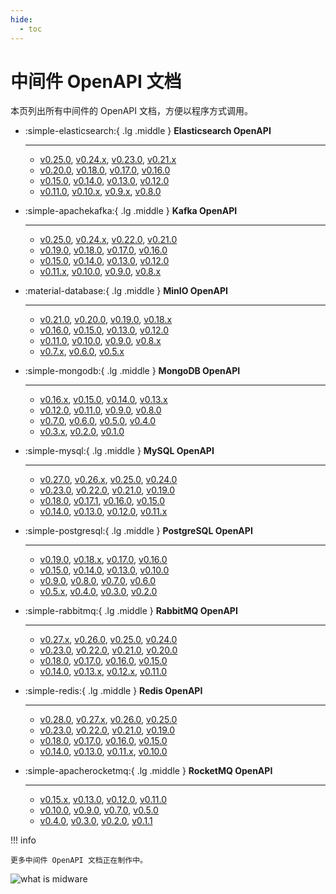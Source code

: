 ```yaml
---
hide:
  - toc
---
```


# 中间件 OpenAPI 文档

本页列出所有中间件的 OpenAPI 文档，方便以程序方式调用。

<div class="grid cards" markdown>

-   :simple-elasticsearch:{ .lg .middle } __Elasticsearch OpenAPI__

    ---

    - [v0.25.0](mcamel/elasticsearch/elasticsearch-v0.25.0.md), [v0.24.x](mcamel/elasticsearch/elasticsearch-v0.24.0.md), [v0.23.0](mcamel/elasticsearch/elasticsearch-v0.23.0.md), [v0.21.x](mcamel/elasticsearch/elasticsearch-v0.21.0.md)
    - [v0.20.0](mcamel/elasticsearch/elasticsearch-v0.20.0.md), [v0.18.0](mcamel/elasticsearch/elasticsearch-v0.18.0.md), [v0.17.0](mcamel/elasticsearch/elasticsearch-v0.17.0.md), [v0.16.0](mcamel/elasticsearch/elasticsearch-v0.16.0.md)
    - [v0.15.0](mcamel/elasticsearch/elasticsearch-v0.15.0.md), [v0.14.0](mcamel/elasticsearch/elasticsearch-v0.14.0.md), [v0.13.0](mcamel/elasticsearch/elasticsearch-v0.13.0.md), [v0.12.0](mcamel/elasticsearch/elasticsearch-v0.12.0.md)
    - [v0.11.0](mcamel/elasticsearch/elasticsearch-v0.11.0.md), [v0.10.x](mcamel/elasticsearch/elasticsearch-v0.10.0.md), [v0.9.x](mcamel/elasticsearch/elasticsearch-v0.9.0.md), [v0.8.0](mcamel/elasticsearch/elasticsearch-v0.8.0.md)

-   :simple-apachekafka:{ .lg .middle } __Kafka OpenAPI__

    ---

    - [v0.25.0](mcamel/kafka/kafka-v0.25.0.md), [v0.24.x](mcamel/kafka/kafka-v0.24.0.md), [v0.22.0](mcamel/kafka/kafka-v0.22.0.md), [v0.21.0](mcamel/kafka/kafka-v0.21.0.md)
    - [v0.19.0](mcamel/kafka/kafka-v0.19.0.md), [v0.18.0](mcamel/kafka/kafka-v0.18.0.md), [v0.17.0](mcamel/kafka/kafka-v0.17.0.md), [v0.16.0](mcamel/kafka/kafka-v0.16.0.md)
    - [v0.15.0](mcamel/kafka/kafka-v0.15.0.md), [v0.14.0](mcamel/kafka/kafka-v0.14.0.md), [v0.13.0](mcamel/kafka/kafka-v0.13.0.md), [v0.12.0](mcamel/kafka/kafka-v0.12.0.md)
    - [v0.11.x](mcamel/kafka/kafka-v0.11.0.md), [v0.10.0](mcamel/kafka/kafka-v0.10.0.md), [v0.9.0](mcamel/kafka/kafka-v0.9.0.md), [v0.8.x](mcamel/kafka/kafka-v0.8.0.md)

-   :material-database:{ .lg .middle } __MinIO OpenAPI__

    ---

    - [v0.21.0](mcamel/minio/minio-v0.21.0.md), [v0.20.0](mcamel/minio/minio-v0.20.0.md), [v0.19.0](mcamel/minio/minio-v0.19.0.md), [v0.18.x](mcamel/minio/minio-v0.18.0.md)
    - [v0.16.0](mcamel/minio/minio-v0.16.0.md), [v0.15.0](mcamel/minio/minio-v0.15.0.md), [v0.13.0](mcamel/minio/minio-v0.13.0.md), [v0.12.0](mcamel/minio/minio-v0.12.0.md)
    - [v0.11.0](mcamel/minio/minio-v0.11.0.md), [v0.10.0](mcamel/minio/minio-v0.10.0.md), [v0.9.0](mcamel/minio/minio-v0.9.0.md), [v0.8.x](mcamel/minio/minio-v0.8.0.md)
    - [v0.7.x](mcamel/minio/minio-v0.7.0.md), [v0.6.0](mcamel/minio/minio-v0.6.0.md), [v0.5.x](mcamel/minio/minio-v0.5.0.md)

-   :simple-mongodb:{ .lg .middle } __MongoDB OpenAPI__

    ---

    - [v0.16.x](mcamel/mongodb/mongodb-v0.16.0.md), [v0.15.0](mcamel/mongodb/mongodb-v0.15.0.md), [v0.14.0](mcamel/mongodb/mongodb-v0.14.0.md), [v0.13.x](mcamel/mongodb/mongodb-v0.13.0.md)
    - [v0.12.0](mcamel/mongodb/mongodb-v0.12.0.md), [v0.11.0](mcamel/mongodb/mongodb-v0.11.0.md), [v0.9.0](mcamel/mongodb/mongodb-v0.9.0.md), [v0.8.0](mcamel/mongodb/mongodb-v0.8.0.md)
    - [v0.7.0](mcamel/mongodb/mongodb-v0.7.0.md), [v0.6.0](mcamel/mongodb/mongodb-v0.6.0.md), [v0.5.0](mcamel/mongodb/mongodb-v0.5.0.md), [v0.4.0](mcamel/mongodb/mongodb-v0.4.0.md)
    - [v0.3.x](mcamel/mongodb/mongodb-v0.3.0.md), [v0.2.0](mcamel/mongodb/mongodb-v0.2.0.md), [v0.1.0](mcamel/mongodb/mongodb-v0.1.0.md)

-   :simple-mysql:{ .lg .middle } __MySQL OpenAPI__

    ---

    - [v0.27.0](mcamel/mysql/mysql-v0.27.0.md), [v0.26.x](mcamel/mysql/mysql-v0.26.0.md), [v0.25.0](mcamel/mysql/mysql-v0.25.0.md), [v0.24.0](mcamel/mysql/mysql-v0.24.0.md)
    - [v0.23.0](mcamel/mysql/mysql-v0.23.0.md), [v0.22.0](mcamel/mysql/mysql-v0.22.0.md), [v0.21.0](mcamel/mysql/mysql-v0.21.0.md), [v0.19.0](mcamel/mysql/mysql-v0.19.0.md)
    - [v0.18.0](mcamel/mysql/mysql-v0.18.0.md), [v0.17.1](mcamel/mysql/mysql-v0.17.1.md), [v0.16.0](mcamel/mysql/mysql-v0.16.0.md), [v0.15.0](mcamel/mysql/mysql-v0.15.0.md)
    - [v0.14.0](mcamel/mysql/mysql-v0.14.0.md), [v0.13.0](mcamel/mysql/mysql-v0.13.0.md), [v0.12.0](mcamel/mysql/mysql-v0.12.0.md), [v0.11.x](mcamel/mysql/mysql-v0.11.0.md)

-   :simple-postgresql:{ .lg .middle } __PostgreSQL OpenAPI__

    ---

    - [v0.19.0](mcamel/postgresql/postgresql-v0.19.0.md), [v0.18.x](mcamel/postgresql/postgresql-v0.18.0.md), [v0.17.0](mcamel/postgresql/postgresql-v0.17.0.md), [v0.16.0](mcamel/postgresql/postgresql-v0.16.0.md)
    - [v0.15.0](mcamel/postgresql/postgresql-v0.15.0.md), [v0.14.0](mcamel/postgresql/postgresql-v0.14.0.md), [v0.13.0](mcamel/postgresql/postgresql-v0.13.0.md), [v0.10.0](mcamel/postgresql/postgresql-v0.10.0.md)
    - [v0.9.0](mcamel/postgresql/postgresql-v0.9.0.md), [v0.8.0](mcamel/postgresql/postgresql-v0.8.0.md), [v0.7.0](mcamel/postgresql/postgresql-v0.7.0.md), [v0.6.0](mcamel/postgresql/postgresql-v0.6.0.md)
    - [v0.5.x](mcamel/postgresql/postgresql-v0.5.0.md), [v0.4.0](mcamel/postgresql/postgresql-v0.4.0.md), [v0.3.0](mcamel/postgresql/postgresql-v0.3.0.md), [v0.2.0](mcamel/postgresql/postgresql-v0.2.0.md)

-   :simple-rabbitmq:{ .lg .middle } __RabbitMQ OpenAPI__

    ---

    - [v0.27.x](mcamel/rabbitmq/rabbitmq-v0.27.0.md), [v0.26.0](mcamel/rabbitmq/rabbitmq-v0.26.0.md), [v0.25.0](mcamel/rabbitmq/rabbitmq-v0.25.0.md), [v0.24.0](mcamel/rabbitmq/rabbitmq-v0.24.0.md)
    - [v0.23.0](mcamel/rabbitmq/rabbitmq-v0.23.0.md), [v0.22.0](mcamel/rabbitmq/rabbitmq-v0.22.0.md), [v0.21.0](mcamel/rabbitmq/rabbitmq-v0.21.0.md), [v0.20.0](mcamel/rabbitmq/rabbitmq-v0.20.0.md)
    - [v0.18.0](mcamel/rabbitmq/rabbitmq-v0.18.0.md), [v0.17.0](mcamel/rabbitmq/rabbitmq-v0.17.0.md), [v0.16.0](mcamel/rabbitmq/rabbitmq-v0.16.0.md), [v0.15.0](mcamel/rabbitmq/rabbitmq-v0.15.0.md)
    - [v0.14.0](mcamel/rabbitmq/rabbitmq-v0.14.0.md), [v0.13.x](mcamel/rabbitmq/rabbitmq-v0.13.0.md), [v0.12.x](mcamel/rabbitmq/rabbitmq-v0.12.0.md), [v0.11.0](mcamel/rabbitmq/rabbitmq-v0.11.0.md)

-   :simple-redis:{ .lg .middle } __Redis OpenAPI__

    ---

    - [v0.28.0](mcamel/redis/redis-v0.28.0.md), [v0.27.x](mcamel/redis/redis-v0.27.1.md), [v0.26.0](mcamel/redis/redis-v0.26.0.md), [v0.25.0](mcamel/redis/redis-v0.25.0.md)
    - [v0.23.0](mcamel/redis/redis-v0.23.0.md), [v0.22.0](mcamel/redis/redis-v0.22.0.md), [v0.21.0](mcamel/redis/redis-v0.21.0.md), [v0.19.0](mcamel/redis/redis-v0.19.0.md)
    - [v0.18.0](mcamel/redis/redis-v0.18.0.md), [v0.17.0](mcamel/redis/redis-v0.17.0.md), [v0.16.0](mcamel/redis/redis-v0.16.0.md), [v0.15.0](mcamel/redis/redis-v0.15.0.md)
    - [v0.14.0](mcamel/redis/redis-v0.14.0.md), [v0.13.0](mcamel/redis/redis-v0.13.0.md), [v0.11.x](mcamel/redis/redis-v0.11.0.md), [v0.10.0](mcamel/redis/redis-v0.10.0.md)

-   :simple-apacherocketmq:{ .lg .middle } __RocketMQ OpenAPI__

    ---

    - [v0.15.x](mcamel/rocketmq/rocketmq-v0.15.0.md), [v0.13.0](mcamel/rocketmq/rocketmq-v0.13.0.md), [v0.12.0](mcamel/rocketmq/rocketmq-v0.12.0.md), [v0.11.0](mcamel/rocketmq/rocketmq-v0.11.0.md)
    - [v0.10.0](mcamel/rocketmq/rocketmq-v0.10.0.md), [v0.9.0](mcamel/rocketmq/rocketmq-v0.9.0.md), [v0.7.0](mcamel/rocketmq/rocketmq-v0.7.0.md), [v0.5.0](mcamel/rocketmq/rocketmq-v0.5.0.md)
    - [v0.4.0](mcamel/rocketmq/rocketmq-v0.4.0.md), [v0.3.0](mcamel/rocketmq/rocketmq-v0.3.0.md), [v0.2.0](mcamel/rocketmq/rocketmq-v0.2.0.md), [v0.1.1](mcamel/rocketmq/rocketmq-v0.1.1.md)

</div>

!!! info

    更多中间件 OpenAPI 文档正在制作中。

![what is midware](https://docs.daocloud.io/daocloud-docs-images/docs/openapi/images/middleware02.jpeg)
